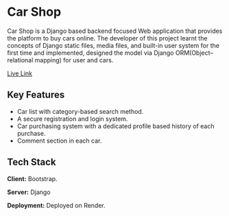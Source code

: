 
# Car Shop

Car Shop is a Django based backend focused Web application that provides the platform to buy cars online. The developer of this project learnt the concepts of Django static files, media files, and built-in user system for the first time and implemented, designed the model via Django ORM(Object–relational mapping) for user and cars. 

[Live Link](https://django-car-shop.onrender.com/)



## Key Features

- Car list with category-based search method.
- A secure registration and login system.
- Car purchasing system with a dedicated profile based history of each purchase.
- Comment section in each car.



## Tech Stack

**Client:** Bootstrap.

**Server:** Django

**Deployment:** Deployed on Render.

